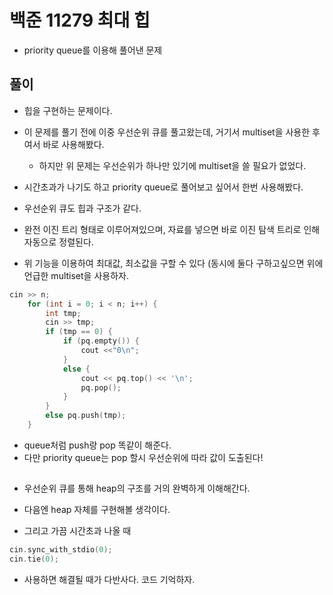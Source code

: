 # 백준 11279 최대 힙
- priority queue를 이용해 풀어낸 문제

## 풀이
- 힙을 구현하는 문제이다.
- 이 문제를 풀기 전에 이중 우선순위 큐를 풀고왔는데, 거기서 multiset을 사용한 후여서 바로 사용해봤다.
  - 하지만 위 문제는 우선순위가 하나만 있기에 multiset을 쓸 필요가 없었다.
- 시간초과가 나기도 하고 priority queue로 풀어보고 싶어서 한번 사용해봤다.

- 우선순위 큐도 힙과 구조가 같다.
- 완전 이진 트리 형태로 이루어져있으며, 자료를 넣으면 바로 이진 탐색 트리로 인해 자동으로 정렬된다.
- 위 기능을 이용하여 최대값, 최소값을 구할 수 있다 (동시에 둘다 구하고싶으면 위에 언급한 multiset을 사용하자.

```C
cin >> n;
	for (int i = 0; i < n; i++) {
		int tmp;
		cin >> tmp;
		if (tmp == 0) {
			if (pq.empty()) {
				cout <<"0\n";
			}
			else {
				cout << pq.top() << '\n';
				pq.pop();
			}
		}
		else pq.push(tmp);
	}
```

- queue처럼 push랑 pop 똑같이 해준다.
- 다만 priority queue는 pop 할시 우선순위에 따라 값이 도출된다!

##
- 우선순위 큐를 통해 heap의 구조를 거의 완벽하게 이해해간다.
- 다음엔 heap 자체를 구현해볼 생각이다.

- 그리고 가끔 시간초과 나올 때
```C
cin.sync_with_stdio(0);
cin.tie(0);
```
- 사용하면 해결될 때가 다반사다. 코드 기억하자.
